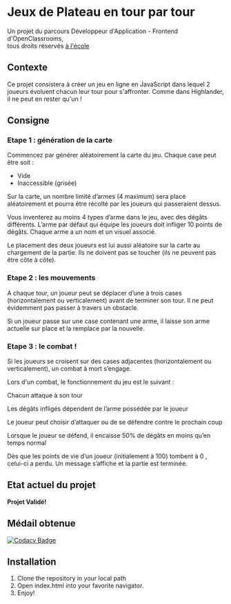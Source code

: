 # Jeux de Plateau en tour par tour
Un projet du parcours Développeur d'Application - Frontend d'OpenClassrooms,  
tous droits réservés [à l'école](https://github.com/oc-courses)
## Contexte
Ce projet consistera à créer un jeu en ligne en JavaScript dans lequel 2 joueurs évoluent chacun leur tour pour s'affronter. Comme dans Highlander, il ne peut en rester qu'un !
## Consigne
### Etape 1 : génération de la carte
Commencez par générer aléatoirement la carte du jeu. Chaque case peut être soit :
* Vide
* Inaccessible (grisée)

Sur la carte, un nombre limité d’armes (4 maximum) sera placé aléatoirement et pourra être récolté par les joueurs qui passeraient dessus.

Vous inventerez au moins 4 types d’arme dans le jeu, avec des dégâts différents. L’arme par défaut qui équipe les joueurs doit infliger 10 points de dégâts. Chaque arme a un nom et un visuel associé.

Le placement des deux joueurs est lui aussi aléatoire sur la carte au chargement de la partie. Ils ne doivent pas se toucher (ils ne peuvent pas être côte à côte).

### Etape 2 : les mouvements
A chaque tour, un joueur peut se déplacer d’une à trois cases (horizontalement ou verticalement) avant de terminer son tour. Il ne peut évidemment pas passer à travers un obstacle.

Si un joueur passe sur une case contenant une arme, il laisse son arme actuelle sur place et la remplace par la nouvelle.

### Etape 3 : le combat !
Si les joueurs se croisent sur des cases adjacentes (horizontalement ou verticalement), un combat à mort s’engage.

Lors d'un combat, le fonctionnement du jeu est le suivant :

Chacun attaque à son tour

Les dégâts infligés dépendent de l’arme possédée par le joueur

Le joueur peut choisir d’attaquer ou de se défendre contre le prochain coup

Lorsque le joueur se défend, il encaisse 50% de dégâts en moins qu’en temps normal

Dès que les points de vie d’un joueur (initialement à 100) tombent à 0 , celui-ci a perdu. Un message s’affiche et la partie est terminée.

## Etat actuel du projet
**Projet Validé!**
## Médail obtenue
[![Codacy Badge](https://api.codacy.com/project/badge/Grade/df96fdbb630e491e84dd6f34628e78e3)](https://www.codacy.com/manual/Monrocq/Monrocq.github.io?utm_source=github.com&amp;utm_medium=referral&amp;utm_content=Monrocq/Monrocq.github.io&amp;utm_campaign=Badge_Grade)
## Installation
1. Clone the repository in your local path
2. Open index.html into your favorite navigator.
3. Enjoy!
